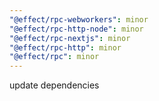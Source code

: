 ```yaml
---
"@effect/rpc-webworkers": minor
"@effect/rpc-http-node": minor
"@effect/rpc-nextjs": minor
"@effect/rpc-http": minor
"@effect/rpc": minor
---
```


update dependencies
